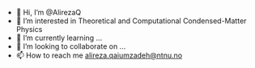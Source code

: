 - 👋 Hi, I’m @AlirezaQ
- 👀 I’m interested in Theoretical and Computational Condensed-Matter Physics
- 🌱 I’m currently learning ...
- 💞️ I’m looking to collaborate on ...
- 📫 How to reach me alireza.qaiumzadeh@ntnu.no

<!---
AlirezaQ/AlirezaQ is a ✨ special ✨ repository because its `README.md` (this file) appears on your GitHub profile.
You can click the Preview link to take a look at your changes.
--->
